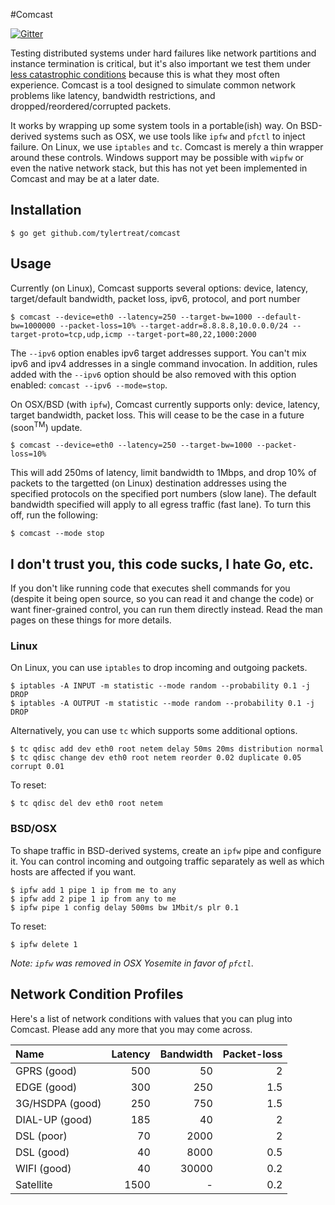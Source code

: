 #Comcast

[![Gitter](https://badges.gitter.im/Join%20Chat.svg)](https://gitter.im/tylertreat/Comcast?utm_source=badge&utm_medium=badge&utm_campaign=pr-badge&utm_content=badge)


Testing distributed systems under hard failures like network partitions and instance termination is critical, but it's also important we test them under [less catastrophic conditions](http://www.bravenewgeek.com/sometimes-kill-9-isnt-enough/) because this is what they most often experience. Comcast is a tool designed to simulate common network problems like latency, bandwidth restrictions, and dropped/reordered/corrupted packets.

It works by wrapping up some system tools in a portable(ish) way. On BSD-derived systems such as OSX, we use tools like `ipfw` and `pfctl` to inject failure. On Linux, we use `iptables` and `tc`. Comcast is merely a thin wrapper around these controls. Windows support may be possible with `wipfw` or even the native network stack, but this has not yet been implemented in Comcast and may be at a later date.

## Installation

```
$ go get github.com/tylertreat/comcast
```

## Usage

Currently (on Linux), Comcast supports several options: device, latency, target/default bandwidth, packet loss, ipv6, protocol, and port number

```
$ comcast --device=eth0 --latency=250 --target-bw=1000 --default-bw=1000000 --packet-loss=10% --target-addr=8.8.8.8,10.0.0.0/24 --target-proto=tcp,udp,icmp --target-port=80,22,1000:2000
```

The `--ipv6` option enables ipv6 target addresses support. You can't mix ipv6 and ipv4 addresses in a single command invocation. In addition, rules added with the `--ipv6` option should be also removed with this option enabled: `comcast --ipv6 --mode=stop`.

On OSX/BSD (with `ipfw`), Comcast currently supports only: device, latency, target bandwidth, packet loss.
This will cease to be the case in a future (soon<sup>TM</sup>) update.

```
$ comcast --device=eth0 --latency=250 --target-bw=1000 --packet-loss=10%
```

This will add 250ms of latency, limit bandwidth to 1Mbps, and drop 10% of packets to the targetted (on Linux) destination addresses using the specified protocols on the specified port numbers (slow lane). The default bandwidth specified will apply to all egress traffic (fast lane). To turn this off, run the following:

```
$ comcast --mode stop
```

## I don't trust you, this code sucks, I hate Go, etc.

If you don't like running code that executes shell commands for you (despite it being open source, so you can read it and change the code) or want finer-grained control, you can run them directly instead. Read the man pages on these things for more details.

### Linux

On Linux, you can use `iptables` to drop incoming and outgoing packets.

```
$ iptables -A INPUT -m statistic --mode random --probability 0.1 -j DROP
$ iptables -A OUTPUT -m statistic --mode random --probability 0.1 -j DROP
```

Alternatively, you can use `tc` which supports some additional options.

```
$ tc qdisc add dev eth0 root netem delay 50ms 20ms distribution normal
$ tc qdisc change dev eth0 root netem reorder 0.02 duplicate 0.05 corrupt 0.01
```

To reset:

```
$ tc qdisc del dev eth0 root netem
```

### BSD/OSX

To shape traffic in BSD-derived systems, create an `ipfw` pipe and configure it. You can control incoming and outgoing traffic separately as well as which hosts are affected if you want.

```
$ ipfw add 1 pipe 1 ip from me to any
$ ipfw add 2 pipe 1 ip from any to me
$ ipfw pipe 1 config delay 500ms bw 1Mbit/s plr 0.1
```

To reset:

```
$ ipfw delete 1
```

*Note: `ipfw` was removed in OSX Yosemite in favor of `pfctl`.*

## Network Condition Profiles

Here's a list of network conditions with values that you can plug into Comcast. Please add any more that you may come across.

Name | Latency | Bandwidth | Packet-loss
:-- | --: | --: | --:
GPRS (good) | 500 | 50 | 2
EDGE (good) | 300 | 250 | 1.5
3G/HSDPA (good) | 250 | 750 | 1.5
DIAL-UP (good) | 185 | 40 | 2
DSL (poor) | 70 | 2000 | 2
DSL (good) | 40 | 8000 | 0.5
WIFI (good) | 40 | 30000 | 0.2
Satellite | 1500 | - | 0.2
